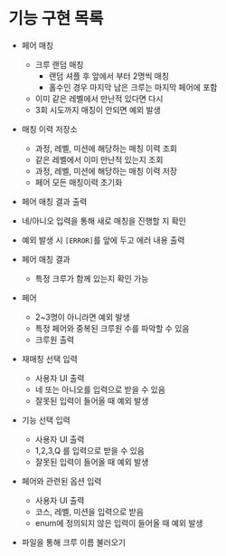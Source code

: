 # 기능 구현 목록

- 페어 매칭
  - 크루 랜덤 매칭
    - 랜덤 셔플 후 앞에서 부터 2명씩 매칭 
    - 홀수인 경우 마지막 남은 크루는 마지막 페어에 포함
  - 이미 같은 레벨에서 만난적 있다면 다시
  - 3회 시도까지 매칭이 안되면 예외 발생

- 매칭 이력 저장소
  - 과정, 레벨, 미션에 해당하는 매칭 이력 조회
  - 같은 레벨에서 이미 만난적 있는지 조회
  - 과정, 레벨, 미션에 해당하는 매칭 이력 저장
  - 페어 모든 매칭이력 초기화

- 페어 매칭 결과 출력
- 네/아니오 입력을 통해 새로 매칭을 진행할 지 확인
- 예외 발생 시 `[ERROR]`를 앞에 두고 에러 내용 출력
  
- 페어 매칭 결과
  - 특정 크루가 함께 있는지 확인 가능

- 페어
  - 2~3명이 아니라면 예외 발생
  - 특정 페어와 중복된 크루원 수를 파악할 수 있음
  - 크루원 출력

- 재매칭 선택 입력
  - 사용자 UI 출력
  - 네 또는 아니오를 입력으로 받을 수 있음
  - 잘못된 입력이 들어올 때 예외 발생

- 기능 선택 입력
  - 사용자 UI 출력 
  - 1,2,3,Q 를 입력으로 받을 수 있음
  - 잘못된 입력이 들어올 때 예외 발생
- 페어와 관련된 옵션 입력
  - 사용자 UI 출력
  - 코스, 레벨, 미션을 입력으로 받음
  - enum에 정의되지 않은 입력이 들어올 때 예외 발생

- 파일을 통해 크루 이름 불러오기